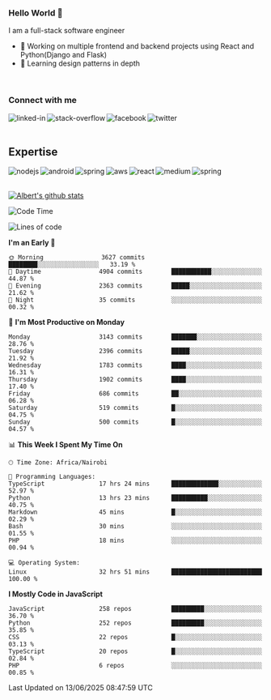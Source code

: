 

### Hello World 👋
I am a full-stack software engineer
- 🔭 Working on multiple frontend and backend projects using React and Python(Django and Flask)
- 🌱 Learning design patterns in depth

<br>

### Connect with me

[<img align="left" alt="linked-in" src="https://img.shields.io/badge/linkedin-%230077B5.svg?&style=for-the-badge&logo=linkedin&logoColor=white" />](https://www.linkedin.com/in/albert-byrone/)

<!-- [<img align="left" alt="medium" src="https://img.shields.io/badge/medium-%2312100E.svg?&style=for-the-badge&logo=medium&logoColor=white" />](https://56faisal.medium.com/) -->

[<img align="left" alt="stack-overflow" src="https://img.shields.io/badge/stack%20overflow-FE7A16?logo=stack-overflow&logoColor=white&style=for-the-badge" />](https://stackoverflow.com/users/11916317/albert-byrone)

[<img align="left" alt="facebook" src="https://img.shields.io/badge/facebook-%231877F2.svg?&style=for-the-badge&logo=facebook&logoColor=white" />](https://web.facebook.com/albert.byrone.1/)

[<img align="left" alt="twitter" src="https://img.shields.io/badge/twitter-%231DA1F2.svg?&style=for-the-badge&logo=twitter&logoColor=white" />](https://twitter.com/byrone_albert)

<br>

<br>

## Expertise
<img align="left" alt="nodejs" src="https://img.shields.io/badge/python%20-%2343853D.svg?&style=for-the-badge&logo=node.js&logoColor=white" />
<img align="left" alt="android" src="https://img.shields.io/badge/Flask-3DDC84?logo=android&logoColor=white&style=for-the-badge" />
<img align="left" alt="spring" src="https://img.shields.io/badge/drf%20-%236DB33F.svg?&style=for-the-badge&logo=spring&logoColor=white" />
<img align="left" alt="aws" src="https://img.shields.io/badge/django%20AWS-%23232F3E?logo=amazon-aws&logoColor=white&style=for-the-badge" />
<img align="left" alt="react" src="https://img.shields.io/badge/react%20-%2320232a.svg?&style=for-the-badge&logo=react&logoColor=%2361DAFB" />
<img align="left" alt="medium" src="https://img.shields.io/badge/Angular-%23316192.svg?&style=for-the-badge&logo=postgresql&logoColor=white" />
<img align="left" alt="spring" src="https://img.shields.io/badge/Javascript%20-%236DB33F.svg?&style=for-the-badge&logo=spring&logoColor=white" />
<br>
<br>


[![Albert's github stats](https://github-readme-stats.vercel.app/api?username=Albert-Byrone&count_private=true&show_icons=true&theme=radical&hide_rank=false)](https://github.com/anuraghazra/github-readme-stats)

<!-- [![Top Langs](https://github-readme-stats.vercel.app/api/top-langs/?username=Albert-Byrone&layout=compact)](https://github.com/anuraghazra/github-readme-stats) -->

<!--
**Albert-Byrone/Albert-Byrone** is a ✨ _special_ ✨ repository because its `README.md` (this file) appears on your GitHub profile.

Here are some ideas to get you started:

- 🔭 I’m currently working on ...
- 🌱 I’m currently learning ...
- 👯 I’m looking to collaborate on ...
- 🤔 I’m looking for help with ...
- 💬 Ask me about ...
- 📫 How to reach me: ...
- 😄 Pronouns: ...
- ⚡ Fun fact: ...
-->


<!--START_SECTION:waka-->
![Code Time](http://img.shields.io/badge/Code%20Time-1%2C929%20hrs%2050%20mins-blue)

![Lines of code](https://img.shields.io/badge/From%20Hello%20World%20I%27ve%20Written-80.5%20million%20lines%20of%20code-blue)

**I'm an Early 🐤** 

```text
🌞 Morning                3627 commits        ████████░░░░░░░░░░░░░░░░░   33.19 % 
🌆 Daytime                4904 commits        ███████████░░░░░░░░░░░░░░   44.87 % 
🌃 Evening                2363 commits        █████░░░░░░░░░░░░░░░░░░░░   21.62 % 
🌙 Night                  35 commits          ░░░░░░░░░░░░░░░░░░░░░░░░░   00.32 % 
```
📅 **I'm Most Productive on Monday** 

```text
Monday                   3143 commits        ███████░░░░░░░░░░░░░░░░░░   28.76 % 
Tuesday                  2396 commits        █████░░░░░░░░░░░░░░░░░░░░   21.92 % 
Wednesday                1783 commits        ████░░░░░░░░░░░░░░░░░░░░░   16.31 % 
Thursday                 1902 commits        ████░░░░░░░░░░░░░░░░░░░░░   17.40 % 
Friday                   686 commits         ██░░░░░░░░░░░░░░░░░░░░░░░   06.28 % 
Saturday                 519 commits         █░░░░░░░░░░░░░░░░░░░░░░░░   04.75 % 
Sunday                   500 commits         █░░░░░░░░░░░░░░░░░░░░░░░░   04.57 % 
```


📊 **This Week I Spent My Time On** 

```text
🕑︎ Time Zone: Africa/Nairobi

💬 Programming Languages: 
TypeScript               17 hrs 24 mins      █████████████░░░░░░░░░░░░   52.97 % 
Python                   13 hrs 23 mins      ██████████░░░░░░░░░░░░░░░   40.75 % 
Markdown                 45 mins             █░░░░░░░░░░░░░░░░░░░░░░░░   02.29 % 
Bash                     30 mins             ░░░░░░░░░░░░░░░░░░░░░░░░░   01.55 % 
PHP                      18 mins             ░░░░░░░░░░░░░░░░░░░░░░░░░   00.94 % 

💻 Operating System: 
Linux                    32 hrs 51 mins      █████████████████████████   100.00 % 
```

**I Mostly Code in JavaScript** 

```text
JavaScript               258 repos           █████████░░░░░░░░░░░░░░░░   36.70 % 
Python                   252 repos           █████████░░░░░░░░░░░░░░░░   35.85 % 
CSS                      22 repos            █░░░░░░░░░░░░░░░░░░░░░░░░   03.13 % 
TypeScript               20 repos            █░░░░░░░░░░░░░░░░░░░░░░░░   02.84 % 
PHP                      6 repos             ░░░░░░░░░░░░░░░░░░░░░░░░░   00.85 % 
```




 Last Updated on 13/06/2025 08:47:59 UTC
<!--END_SECTION:waka-->
